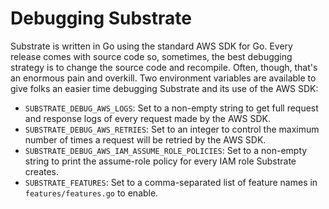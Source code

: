 # Debugging Substrate

Substrate is written in Go using the standard AWS SDK for Go. Every release comes with source code so, sometimes, the best debugging strategy is to change the source code and recompile. Often, though, that's an enormous pain and overkill. Two environment variables are available to give folks an easier time debugging Substrate and its use of the AWS SDK:

* `SUBSTRATE_DEBUG_AWS_LOGS`: Set to a non-empty string to get full request and response logs of every request made by the AWS SDK.
* `SUBSTRATE_DEBUG_AWS_RETRIES`: Set to an integer to control the maximum number of times a request will be retried by the AWS SDK.
* `SUBSTRATE_DEBUG_AWS_IAM_ASSUME_ROLE_POLICIES`: Set to a non-empty string to print the assume-role policy for every IAM role Substrate creates.
* `SUBSTRATE_FEATURES`: Set to a comma-separated list of feature names in `features/features.go` to enable.
